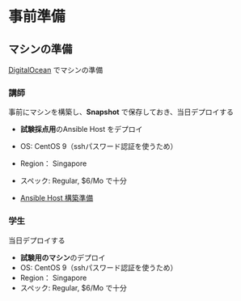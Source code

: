 # 事前準備
## マシンの準備
[DigitalOcean](https://www.digitalocean.com/) でマシンの準備

### 講師
事前にマシンを構築し、**Snapshot** で保存しておき、当日デプロイする

- **試験採点用**のAnsible Host をデプロイ
- OS: CentOS 9（sshパスワード認証を使うため）
- Region： Singapore
- スペック:  Regular, $6/Mo で十分

- [Ansible Host 構築準備](build/README.md)

### 学生
当日デプロイする

- **試験用のマシン**のデプロイ
- OS: CentOS 9（sshパスワード認証を使うため）
- Region： Singapore
- スペック:  Regular, $6/Mo で十分


